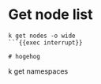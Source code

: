 # Get node list
```
k get nodes -o wide
```{{exec interrupt}}

# hogehog
```
k get namespaces
```{{copy}}
